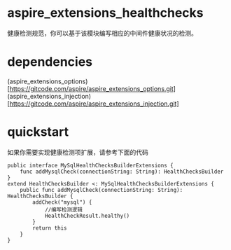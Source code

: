 # aspire_extensions_healthchecks

健康检测规范，你可以基于该模块编写相应的中间件健康状况的检测。

# dependencies

(aspire_extensions_options)[https://gitcode.com/aspire/aspire_extensions_options.git]  
(aspire_extensions_injection)[https://gitcode.com/aspire/aspire_extensions_injection.git]  

# quickstart

如果你需要实现健康检测项扩展，请参考下面的代码

``` cangjie
public interface MySqlHealthChecksBuilderExtensions {
    func addMysqlCheck(connectionString: String): HealthChecksBuilder
}
extend HealthChecksBuilder <: MySqlHealthChecksBuilderExtensions {
    public func addMysqlCheck(connectionString: String): HealthChecksBuilder {
        addCheck("mysql") {
            //编写检测逻辑
            HealthCheckResult.healthy()
        }
        return this
    }
}

```